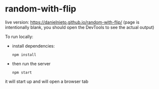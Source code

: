 # random-with-flip

live version: https://danielnieto.github.io/random-with-flip/
(page is intentionally blank, you should open the DevTools to see the actual output)

To run locally:

- install dependencies:

  ```npm install```

- then run the server

  ```npm start```

it will start up and will open a browser tab